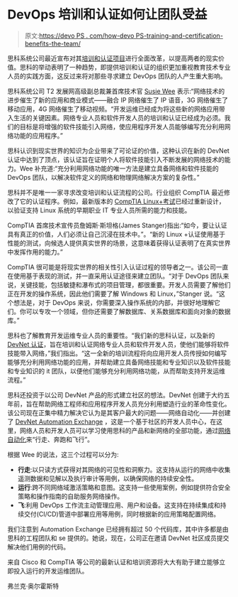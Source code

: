 # DevOps 培训和认证如何让团队受益

> 原文:[https://devo PS . com/how-devo PS-training-and-certification-benefits-the-team/](https://devops.com/how-devops-training-and-certification-benefits-the-team/)

思科系统公司最近宣布对其[培训和认证项目](https://www.cisco.com/c/en/us/training-events/training-certifications.html)进行全面改革，以提高两者的现实价值。思科的举动表明了一种趋势，即提供培训和认证的组织更加重视教育技术专业人员的实践方面，这反过来将对那些寻求建立 DevOps 团队的人产生重大影响。

思科系统公司 T2 发展网高级副总裁兼首席技术官 [Susie Wee](https://blogs.cisco.com/author/susiewee) 表示:“网络技术的进步催生了新的应用和商业模式——融合 IP 网络催生了 IP 语音，3G 网络催生了移动应用，4G 网络催生了移动视频。“开发运维已经成为将这些新的网络应用带入生活的关键因素。网络专业人员和软件开发人员的培训和认证已经成为必须。我们的目标是将增强的软件技能引入网络，使应用程序开发人员能够编写充分利用网络功能的应用程序。”

思科认识到现实世界的知识为企业带来了可论证的价值，这种认识在新的 DevNet 认证中达到了顶点，该认证旨在证明个人将软件技能引入不断发展的网络技术的能力。Wee 补充道:“充分利用网络功能的唯一方法是建立具备网络和软件技能的 DevOps 团队，以解决软件定义的网络和物理网络解决方案的复杂性。”

思科并不是唯一一家寻求改变培训和认证流程的公司。行业组织 CompTIA 最近修改了它的认证程序。例如，最新版本的 [CompTIA Linux+考试](https://certification.comptia.org/certifications/linux)已经过重新设计，以验证支持 Linux 系统的早期职业 IT 专业人员所需的能力和技能。

CompTIA 首席技术宣传员詹姆斯·斯坦格(James Stanger)指出:“如今，要让认证具有真正的价值，人们必须让自己沉浸在技术中。”。“新的 Linux +认证使用基于性能的测试，向候选人提供真实世界的场景，这意味着获得认证表明了在真实世界中发挥作用的能力。”

CompTIA 很可能是将现实世界的相关性引入认证过程的领导者之一。该公司一直在使用基于表现的测试，并一直采用认证途径来建立团队。“对于 DevOps 团队来说，关键技能，包括敏捷和瀑布式的项目管理，都很重要。开发人员需要了解他们正在开发的操作系统，因此他们需要了解 Windows 和 Linux，”Stanger 说。“这个想法是，对于 DevOps 来说，你需要深入操作系统的内部，并很好地理解它们。你可以专攻一个领域，但你还需要了解数据库、关系数据库和面向对象的数据库。”

思科也了解教育开发运维专业人员的重要性。“我们新的思科认证，以及新的 [DevNet 认证](https://www.cisco.com/c/en/us/training-events/training-certifications/certifications/devnet/cisco-certified-devnet-professional.html)，旨在培训和认证网络专业人员和软件开发人员，使他们能够将软件技能带入网络，”我们指出。“这一全新的培训流程将向应用开发人员传授如何编写能够充分利用网络功能的应用，并帮助建立具备网络技能和专业知识以及软件技能和专业知识的 it 团队，以便他们能够充分利用网络功能，从而帮助支持开发运维流程。”

思科还投资于以公司 DevNet 产品的形式建立社区的想法。DevNet 创建于大约五年前，旨在帮助网络工程师和应用程序开发人员充分利用塑造行业的革命性变化。该公司现在正集中精力解决它认为是其客户最大的问题——网络自动化——并创建了 [DevNet Automation Exchange](http://www.automationexchange.com/) ，这是一个基于社区的开发人员中心，在这里，网络人员和开发人员可以学习使用思科的产品和新网络的全部功能，通过[网络自动化](https://devops.com/autonomous-networks-the-future-we-need-now/)来“行走、奔跑和飞行”。

根据 Wee 的说法，这三个过程可以分为:

*   **行走**:以只读方式获得对其网络的可见性和洞察力。这支持从运行的网络中收集遥测数据和见解以及执行审计等用例，以确保网络的持续安全性。
*   **运行**:跨不同网络域激活策略和意图。这支持一些使用案例，例如提供符合安全策略和操作指南的自助服务网络操作。
*   **飞**:利用 DevOps 工作流主动管理应用、用户和设备。这支持在持续集成和持续交付(CI/CD)管道中部署应用等用例，同时根据新的应用策略配置网络。

我们注意到 Automation Exchange 已经拥有超过 50 个代码库，其中许多都是由思科的工程团队和 se 提供的。她说，现在，公司正在邀请 DevNet 社区成员提交解决他们用例的代码。

来自 Cisco 和 CompTIA 等公司的最新认证和培训资源将大大有助于建立能够立即投入运行的开发运维团队。

弗兰克·奥尔霍斯特